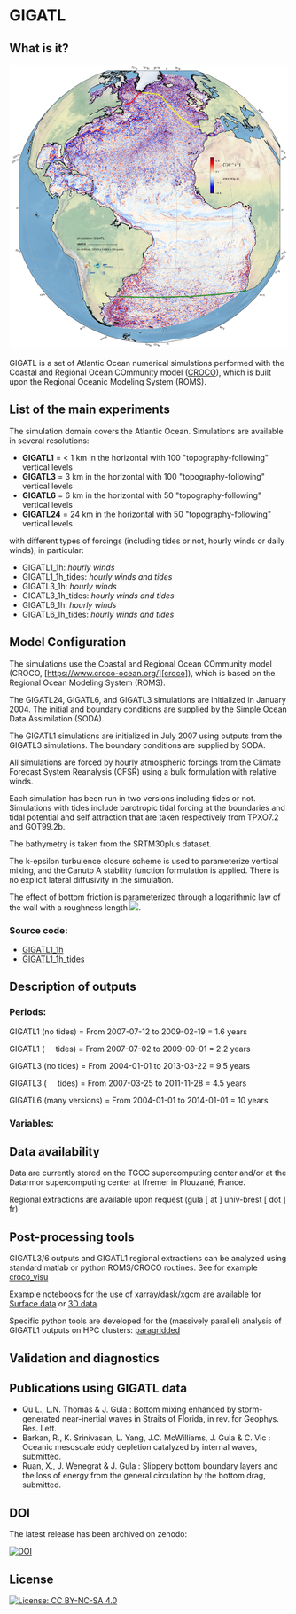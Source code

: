 # GIGATL

## What is it?

![image info](./Figures/gigatl1_1h_tides_surf_vrt38160_dpi100.png)

GIGATL is a set of Atlantic Ocean numerical simulations performed with the Coastal and Regional Ocean COmmunity model ([CROCO](https://www.croco-ocean.org/)), which is built upon the Regional Oceanic Modeling System (ROMS).

## List of the main experiments

The simulation domain covers the Atlantic Ocean. Simulations are available in several resolutions:

 - **GIGATL1** =  < 1 km in the horizontal with 100 "topography-following" vertical levels
 - **GIGATL3** = 3 km in the horizontal with 100 "topography-following" vertical levels
 - **GIGATL6** = 6 km in the horizontal with 50 "topography-following" vertical levels
 - **GIGATL24** = 24 km in the horizontal with 50 "topography-following" vertical levels

with different types of forcings (including tides or not, hourly winds or daily winds), in particular:


 - GIGATL1_1h: *hourly winds*
 - GIGATL1_1h\_tides: *hourly winds and tides*
 - GIGATL3_1h: *hourly winds*
 - GIGATL3_1h\_tides: *hourly winds and tides*
 - GIGATL6_1h: *hourly winds*
 - GIGATL6_1h\_tides: *hourly winds and tides*


## Model Configuration

The simulations use the Coastal and Regional Ocean COmmunity model (CROCO, [https://www.croco-ocean.org/][croco]), which is based on the Regional Ocean Modeling System (ROMS).

  [croco]: https://www.croco-ocean.org/
  
The GIGATL24, GIGATL6, and GIGATL3 simulations are initialized in January 2004. The initial and boundary conditions are supplied by the Simple Ocean Data Assimilation (SODA). 

The GIGATL1 simulations are initialized in July 2007 using outputs from the GIGATL3 simulations. The boundary conditions are supplied by SODA. 

All simulations are forced by hourly atmospheric forcings from the Climate Forecast System Reanalysis (CFSR) using a bulk formulation with relative winds.

Each simulation has been run in two versions including tides or not. Simulations with tides include barotropic tidal forcing at the boundaries and tidal potential and self attraction that are taken respectively from TPXO7.2 and GOT99.2b. 

The bathymetry is taken from the SRTM30plus dataset. 

The k-epsilon turbulence closure scheme is used to parameterize vertical mixing, and the Canuto A stability function formulation is applied. There is no explicit lateral diffusivity in the simulation. 

The effect of bottom friction is parameterized through a logarithmic law of the wall with a roughness length <img src="https://latex.codecogs.com/gif.latex?Z_0 = 0.01 \text { m } " />.

### Source code:

 - [GIGATL1_1h][sc00]
 - [GIGATL1_1h\_tides][sc01]
 
  [sc00]: ./Code/GIGATL1_1h
  [sc01]: ./Code/GIGATL1_1h_tides
  

 
## Description of outputs

### Periods:

GIGATL1 (no tides) = From 2007-07-12  to 2009-02-19       = 1.6 years

GIGATL1 ( &nbsp; &nbsp; tides) = From 2007-07-02  to 2009-09-01       = 2.2 years

GIGATL3 (no tides) = From 2004-01-01 to 2013-03-22         = 9.5 years

GIGATL3 ( &nbsp; &nbsp; tides) = From 2007-03-25 to 2011-11-28         = 4.5 years

GIGATL6 (many versions) = From 2004-01-01 to 2014-01-01 = 10 years


### Variables:



## Data availability

Data are currently stored on the TGCC supercomputing center and/or at the Datarmor supercomputing center at Ifremer in Plouzané, France.

Regional extractions are available upon request (gula [ at ] univ-brest [ dot ] fr)

## Post-processing tools


GIGATL3/6 outputs and GIGATL1 regional extractions can be analyzed using standard matlab or python ROMS/CROCO routines. See for example [croco_visu][tools0]

  [tools0]: https://croco-ocean.gitlabpages.inria.fr/croco_doc/tutos/tutos.14.visu.python.html#
  
Example notebooks for the use of xarray/dask/xgcm are available for [Surface data][notebook_0] or [3D data][notebook_1].


  [notebook_0]: ./notebooks/croco_surf_example_xgcm.ipynb
  [notebook_1]: ./notebooks/croco_3d_example_xgcm.ipynb

Specific python tools are developed for the (massively parallel) analysis of GIGATL1 outputs on HPC clusters: [paragridded][tools1]

  [tools1]: https://github.com/pvthinker/paragridded

## Validation and diagnostics


## Publications using GIGATL data

- Qu L., L.N. Thomas & J. Gula : Bottom mixing enhanced by storm-generated near-inertial waves in Straits of Florida, in rev. for Geophys. Res. Lett.
- Barkan, R., K. Srinivasan, L. Yang, J.C. McWilliams, J. Gula & C. Vic : Oceanic mesoscale eddy depletion catalyzed by internal waves, submitted.
- Ruan, X., J. Wenegrat & J. Gula : Slippery bottom boundary layers and the loss of energy from the general circulation by the bottom drag, submitted.

## DOI

The latest release has been archived on zenodo:

[![DOI](https://zenodo.org/badge/DOI/10.5281/zenodo.4948523.svg)](https://doi.org/10.5281/zenodo.4948523)



## License

[![License: CC BY-NC-SA 4.0](https://img.shields.io/badge/License-CC%20BY--NC--SA%204.0-lightgrey.svg)](http://creativecommons.org/licenses/by-nc-sa/4.0/)
